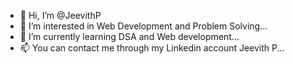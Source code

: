 - 👋 Hi, I’m @JeevithP
- 👀 I’m interested in Web Development and Problem Solving...
- 🌱 I’m currently learning DSA and Web development...
- 📫 You can contact me through my Linkedin account Jeevith P...

<!---
JeevithP/JeevithP is a ✨ special ✨ repository because its `README.md` (this file) appears on your GitHub profile.
You can click the Preview link to take a look at your changes.
--->
